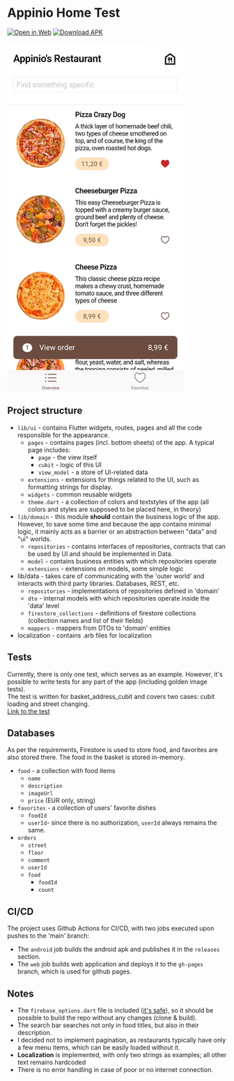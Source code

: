 # Appinio Home Test
[![Open in Web](https://img.shields.io/badge/Open_in_Web-gray?style=flat-square&logoColor=white&logo=googlechrome)](https://festelo.github.io/appinio-home-test/)
[![Download APK](https://img.shields.io/badge/Download_APK-gray?style=flat-square&logo=android)](https://github.com/festelo/appinio-home-test/releases)

![App screenshot](./screenshot.png)

## Project structure

* `lib/ui` - contains Flutter widgets, routes, pages and all the code responsible for the appearance.
  + `pages` - contains pages (incl. bottom sheets) of the app. A typical page includes:
    + `page` - the view itself
    + `cubit` - logic of this UI
    + `view_model` - a store of UI-related data
  + `extensions` - extensions for things related to the UI, such as formatting strings for display.
  + `widgets` - common reusable widgets
  + `theme.dart` - a collection of colors and textstyles of the app (all colors and styles are supposed to be placed here, in theory)
* `lib/domain` - this module **should** contain the business logic of the app. However, to save some time and because the app contains minimal logic, it mainly acts as a barrier or an abstraction  between "data" and "ui" worlds.
  + `repositories` - contains interfaces of repositories, contracts that can be used by UI and should be implemented in Data.
  + `model` - contains business entities with which repositories operate
  + `extensions` - extensions on models, some simple logic
* lib/data - takes care of communicating with the 'outer world' and interacts with third party libraries. Databases, REST, etc. 
  + `repositories` - implementations of repositories defined in 'domain'
  + `dto` - internal models with which repositories operate inside the 'data' level
  + `firestore_collections` - definitions of firestore collections (collection names and list of their fields)
  + `mappers` - mappers from DTOs to 'domain' entities
* localization - contains .arb files for localization

## Tests

Currently, there is only one test, which serves as an example. However, it's possible to write tests for any part of the app (including golden image tests).  
The test is written for basket_address_cubit and covers two cases: cubit loading and street changing.  
[Link to the test](test/ui/pages/basket_sheet/basket_address_page/basket_address_cubit_test.dart)  

## Databases

As per the requirements, Firestore is used to store food, and favorites are also stored there. The food in the basket is stored in-memory.  

* `food` - a collection with food items
  + `name`
  + `description` 
  + `imageUrl`
  + `price` (EUR only, string)
* `favorites` - a collection of users' favorite dishes
  + `foodId`
  + `userId`- since there is no authorization, `userId` always remains the same.
* `orders`
  + `street`
  + `floor`
  + `comment`
  + `userId`
  + `food`
    + `foodId`
    + `count`

## CI/CD

The project uses Github Actions for CI/CD, with two jobs executed upon pushes to the 'main' branch:

* The `android` job builds the android apk and publishes it in the `releases` section.
* The `web` job builds web application and deploys it to the `gh-pages` branch, which is used for github pages.

## Notes

* The `firebase_options.dart` file is included ([it's safe](https://firebase.google.com/docs/projects/api-keys#api-keys-for-firebase-are-different)), so it should be possible to build the repo without any changes (clone & build).
* The search bar searches not only in food titles, but also in their description.
* I decided not to implement pagination, as restaurants typically have only a few menu items, which can be easily loaded without it.
* **Localization** is implemented, with only two strings as examples; all other text remains hardcoded
* There is no error handling in case of poor or no internet connection.